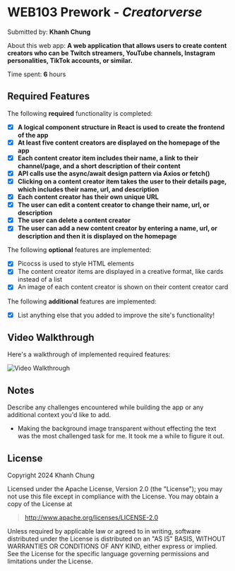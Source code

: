 # WEB103 Prework - *Creatorverse*

Submitted by: **Khanh Chung**

About this web app: **A web application that allows users to create content creators who can be Twitch streamers, YouTube channels, Instagram personalities, TikTok accounts, or similar.**

Time spent: **6** hours

## Required Features

The following **required** functionality is completed:

<!-- 👉🏿👉🏿👉🏿 Make sure to check off completed functionality below -->
- [x] **A logical component structure in React is used to create the frontend of the app**
- [x] **At least five content creators are displayed on the homepage of the app**
- [x] **Each content creator item includes their name, a link to their channel/page, and a short description of their content**
- [x] **API calls use the async/await design pattern via Axios or fetch()**
- [x] **Clicking on a content creator item takes the user to their details page, which includes their name, url, and description**
- [x] **Each content creator has their own unique URL**
- [x] **The user can edit a content creator to change their name, url, or description**
- [x] **The user can delete a content creator**
- [x] **The user can add a new content creator by entering a name, url, or description and then it is displayed on the homepage**

The following **optional** features are implemented:

- [x] Picocss is used to style HTML elements
- [x] The content creator items are displayed in a creative format, like cards instead of a list
- [x] An image of each content creator is shown on their content creator card

The following **additional** features are implemented:

* [x] List anything else that you added to improve the site's functionality!

## Video Walkthrough

Here's a walkthrough of implemented required features:

<img src='https://media.giphy.com/media/v1.Y2lkPTc5MGI3NjExOWE5ejV3cXAzbzhhcXp2MndhdGcxNWk1M3Fjb3pqaGE1azVlb3FsOSZlcD12MV9pbnRlcm5hbF9naWZfYnlfaWQmY3Q9Zw/CLnUkVherX0W2DlxEs/giphy-downsized-large.gif' title='Video Walkthrough' width='' alt='Video Walkthrough' />

## Notes

Describe any challenges encountered while building the app or any additional context you'd like to add.
- Making the background image transparent without effecting the text was the most challenged task for me. It took me a while to figure it out.

## License

Copyright 2024 Khanh Chung

Licensed under the Apache License, Version 2.0 (the "License"); you may not use this file except in compliance with the License. You may obtain a copy of the License at

> http://www.apache.org/licenses/LICENSE-2.0

Unless required by applicable law or agreed to in writing, software distributed under the License is distributed on an "AS IS" BASIS, WITHOUT WARRANTIES OR CONDITIONS OF ANY KIND, either express or implied. See the License for the specific language governing permissions and limitations under the License.
